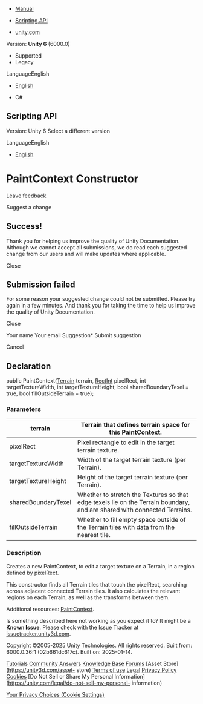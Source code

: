 [ ]()

  * [Manual](../Manual/index.html)
  * [Scripting API](../ScriptReference/index.html)

  * [unity.com](https://unity.com/)

Version: **Unity 6** (6000.0)

  * Supported
  * Legacy

LanguageEnglish

  * [English]()

  * C#

[ ](https://docs.unity3d.com)

## Scripting API

Version: Unity 6 Select a different version

LanguageEnglish

  * [English]()

# PaintContext Constructor

Leave feedback

Suggest a change

## Success!

Thank you for helping us improve the quality of Unity Documentation. Although
we cannot accept all submissions, we do read each suggested change from our
users and will make updates where applicable.

Close

## Submission failed

For some reason your suggested change could not be submitted. Please <a>try
again</a> in a few minutes. And thank you for taking the time to help us
improve the quality of Unity Documentation.

Close

Your name Your email Suggestion* Submit suggestion

Cancel

[ ]()

## Declaration

public PaintContext([Terrain](Terrain.html) terrain, [RectInt](RectInt.html)
pixelRect, int targetTextureWidth, int targetTextureHeight, bool
sharedBoundaryTexel = true, bool fillOutsideTerrain = true);

### Parameters

terrain | Terrain that defines terrain space for this PaintContext.  
---|---  
pixelRect | Pixel rectangle to edit in the target terrain texture.  
targetTextureWidth | Width of the target terrain texture (per Terrain).  
targetTextureHeight | Height of the target terrain texture (per Terrain).  
sharedBoundaryTexel | Whether to stretch the Textures so that edge texels lie on the Terrain boundary, and are shared with connected Terrains.  
fillOutsideTerrain | Whether to fill empty space outside of the Terrain tiles with data from the nearest tile.  
  
### Description

Creates a new PaintContext, to edit a target texture on a Terrain, in a region
defined by pixelRect.

This constructor finds all Terrain tiles that touch the pixelRect, searching
across adjacent connected Terrain tiles. It also calculates the relevant
regions on each Terrain, as well as the transforms between them.  
  
Additional resources: [PaintContext](TerrainTools.PaintContext.html).

Is something described here not working as you expect it to? It might be a
**Known Issue**. Please check with the Issue Tracker at
[issuetracker.unity3d.com](https://issuetracker.unity3d.com).

Copyright ©2005-2025 Unity Technologies. All rights reserved. Built from:
6000.0.36f1 (02b661dc617c). Built on: 2025-01-14.

[Tutorials](https://unity3d.com/learn) [Community
Answers](https://answers.unity3d.com) [Knowledge
Base](https://support.unity3d.com/hc/en-us)
[Forums](https://forum.unity3d.com) [Asset Store](https://unity3d.com/asset-
store) [Terms of use](https://docs.unity3d.com/Manual/TermsOfUse.html)
[Legal](https://unity.com/legal) [Privacy
Policy](https://unity.com/legal/privacy-policy)
[Cookies](https://unity.com/legal/cookie-policy) [Do Not Sell or Share My
Personal Information](https://unity.com/legal/do-not-sell-my-personal-
information)

[Your Privacy Choices (Cookie Settings)](javascript:void\(0\);)

